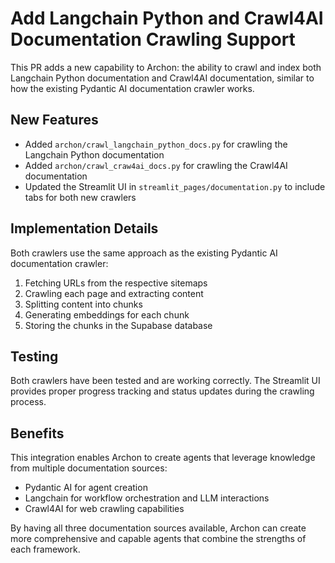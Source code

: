 # Add Langchain Python and Crawl4AI Documentation Crawling Support

This PR adds a new capability to Archon: the ability to crawl and index both Langchain Python documentation and Crawl4AI documentation, similar to how the existing Pydantic AI documentation crawler works.

## New Features

- Added `archon/crawl_langchain_python_docs.py` for crawling the Langchain Python documentation
- Added `archon/crawl_craw4ai_docs.py` for crawling the Crawl4AI documentation
- Updated the Streamlit UI in `streamlit_pages/documentation.py` to include tabs for both new crawlers

## Implementation Details

Both crawlers use the same approach as the existing Pydantic AI documentation crawler:
1. Fetching URLs from the respective sitemaps
2. Crawling each page and extracting content
3. Splitting content into chunks
4. Generating embeddings for each chunk
5. Storing the chunks in the Supabase database

## Testing

Both crawlers have been tested and are working correctly. The Streamlit UI provides proper progress tracking and status updates during the crawling process.

## Benefits

This integration enables Archon to create agents that leverage knowledge from multiple documentation sources:
- Pydantic AI for agent creation
- Langchain for workflow orchestration and LLM interactions
- Crawl4AI for web crawling capabilities

By having all three documentation sources available, Archon can create more comprehensive and capable agents that combine the strengths of each framework. 